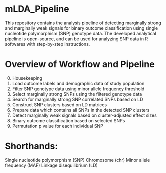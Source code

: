 # mLDA_Pipeline
This repository contains the analysis pipeline of detecting marginally strong and marginally weak signals for binary outcome classification using single nucleotide polymorphism (SNP) genotype data. The developed analytical pipeline is open-source, and can be used for analyzing SNP data in R softwares with step-by-step instructions.


# Overview of Workflow and Pipeline
0) Housekeeping
1) Load outcome labels and demographic data of study population
2) Filter SNP genotype data using minor allele frequency threshold
3) Select marginally strong SNPs using the filtered genotype data
4) Search for marginally strong SNP correlated SNPs based on LD
5) Construct SNP clusters based on LD matrices
6) Prepare data which contains all SNPs in the detected SNP clusters 
7) Detect marginally weak signals based on cluster-adjusted effect sizes
8) Binary outcome classification based on selected SNPs
9) Permutation p value for each individual SNP


# Shorthands: 
Single nucleotide polymorphism (SNP)
Chromosome (chr)
Minor allele frequency (MAF)
Linkage disequilibrium (LD)
